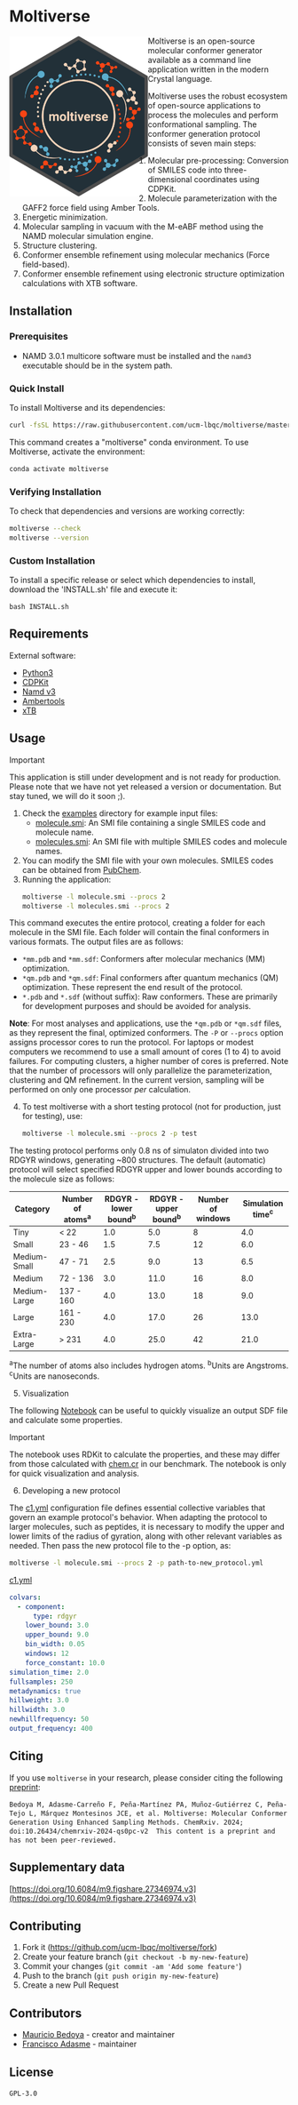 # Moltiverse

[<img align="left" src="./assets/moltiverse_logo_color_hex_transparent.png" width="250" />](./assets/moltiverse_logo_color_hex_transparent.png) Moltiverse is an open-source molecular conformer generator available as a command line application written in the modern Crystal language. 

Moltiverse uses the robust ecosystem of open-source applications to process the molecules and perform conformational sampling. The conformer generation protocol consists of seven main steps: 
1. Molecular pre-processing: Conversion of SMILES code into three-dimensional coordinates using CDPKit.
2. Molecule parameterization with the GAFF2 force field using Amber Tools.
3. Energetic minimization.
4. Molecular sampling in vacuum with the M-eABF method using the NAMD molecular simulation engine.
5. Structure clustering.
6. Conformer ensemble refinement using molecular mechanics (Force field-based).
7. Conformer ensemble refinement using electronic structure optimization calculations with XTB software.



## Installation

### Prerequisites

- NAMD 3.0.1 multicore software must be installed and the `namd3` executable should be in the system path.

### Quick Install

To install Moltiverse and its dependencies:

```bash
curl -fsSL https://raw.githubusercontent.com/ucm-lbqc/moltiverse/master/INSTALL.sh | bash
```

This command creates a "moltiverse" conda environment. To use Moltiverse, activate the environment:
```bash
conda activate moltiverse
```
### Verifying Installation

To check that dependencies and versions are working correctly:

```bash
moltiverse --check
moltiverse --version
```

### Custom Installation

To install a specific release or select which dependencies to install, download the 'INSTALL.sh' file and execute it:

```
bash INSTALL.sh
```

## Requirements
External software:
- [Python3](https://www.python.org/)
- [CDPKit](https://cdpkit.org/)
- [Namd v3](https://www.ks.uiuc.edu/Research/namd/)
- [Ambertools](https://ambermd.org/AmberTools.php)
- [xTB](https://github.com/grimme-lab/xtb)

## Usage

> [!IMPORTANT]
> This application is still under development and is not ready for production. 
> Please note that we have not yet released a version or documentation. But stay tuned, we will do it soon ;).

1. Check the [examples](/data/moltiverse_c1/examples) directory for example input files:
   - [molecule.smi](/data/moltiverse_c1/examples/molecule.smi): An SMI file containing a single SMILES code and molecule name.
   - [molecules.smi](/data/moltiverse_c1/examples/molecules.smi): An SMI file with multiple SMILES codes and molecule names.
2. You can modify the SMI file with your own molecules. SMILES codes can be obtained from [PubChem](https://pubchem.ncbi.nlm.nih.gov/).
3. Running the application:
   ```bash
   moltiverse -l molecule.smi --procs 2
   moltiverse -l molecules.smi --procs 2
   ```
This command executes the entire protocol, creating a folder for each molecule in the SMI file. Each folder will contain the final conformers in various formats. The output files are as follows:

- `*mm.pdb` and `*mm.sdf`: Conformers after molecular mechanics (MM) optimization.
- `*qm.pdb` and `*qm.sdf`: Final conformers after quantum mechanics (QM) optimization. These represent the end result of the protocol.
- `*.pdb` and `*.sdf` (without suffix): Raw conformers. These are primarily for development purposes and should be avoided for analysis.

**Note**: For most analyses and applications, use the `*qm.pdb` or `*qm.sdf` files, as they represent the final, optimized conformers. The `-P` or `--procs` option assigns processor cores to run the protocol. For laptops or modest computers we recommend to use a small amount of cores (1 to 4) to avoid failures. For computing clusters, a higher number of cores is preferred. Note that the number of processors will only parallelize the parameterization, clustering and QM refinement. In the current version, sampling will be performed on only one processor *per* calculation.

4. To test moltiverse with a short testing protocol (not for production, just for testing), use:

   ```bash
   moltiverse -l molecule.smi --procs 2 -p test
   ```
The testing protocol performs only 0.8 ns of simulaton divided into two RDGYR windows, generating ~800 structures.
The default (automatic) protocol will select specified RDGYR upper and lower bounds according to the molecule size as follows:

| Category | Number of atoms<sup>a</sup> | RDGYR - lower bound<sup>b</sup> | RDGYR - upper bound<sup>b</sup> | Number of windows | Simulation time<sup>c</sup> |
|----------|------------------------|-------------------|-------------------|-------------------|----------------|
| Tiny | < 22 | 1.0 | 5.0 | 8 | 4.0 |
| Small | 23 - 46 | 1.5 | 7.5 | 12 | 6.0 |
| Medium-Small | 47 - 71 | 2.5 | 9.0 | 13 | 6.5 |
| Medium | 72 - 136 | 3.0 | 11.0 | 16 | 8.0 |
| Medium-Large | 137 - 160 | 4.0 | 13.0 | 18 | 9.0 |
| Large | 161 - 230 | 4.0 | 17.0 | 26 | 13.0 |
| Extra-Large | > 231 | 4.0 | 25.0 | 42 | 21.0 |

<sup>a</sup>The number of atoms also includes hydrogen atoms. <sup>b</sup>Units are Angstroms. <sup>c</sup>Units are nanoseconds.

5. Visualization

The following [Notebook](https://colab.research.google.com/drive/1YtafWMZsNL-Cyqnyqn5mAmZTKZzPvCEh?usp=sharing) can be useful to quickly visualize an output SDF file and calculate some properties.
> [!IMPORTANT]
> The notebook uses RDKit to calculate the properties, and these may differ from those calculated with [chem.cr](https://github.com/franciscoadasme/chem.cr) in our benchmark. The notebook is only for quick visualization and analysis.

6. Developing a new protocol

The [c1.yml](/data/c1.yml) configuration file defines essential collective variables that govern an example protocol's behavior.
When adapting the protocol to larger molecules, such as peptides, it is necessary to modify the upper and lower limits of the radius of gyration, along with other relevant variables as needed. Then pass the new protocol file to the -p option, as:

   ```bash
   moltiverse -l molecule.smi --procs 2 -p path-to-new_protocol.yml
   ```

[c1.yml](/data/c1.yml)

```yml
colvars:
  - component:
      type: rdgyr
    lower_bound: 3.0
    upper_bound: 9.0
    bin_width: 0.05
    windows: 12
    force_constant: 10.0
simulation_time: 2.0
fullsamples: 250
metadynamics: true
hillweight: 3.0
hillwidth: 3.0
newhillfrequency: 50
output_frequency: 400
```

## Citing

If you use `moltiverse` in your research, please consider citing the following [preprint](https://doi.org/10.26434/chemrxiv-2024-qs0pc-v2):

    Bedoya M, Adasme-Carreño F, Peña-Martínez PA, Muñoz-Gutiérrez C, Peña-Tejo L, Márquez Montesinos JCE, et al. Moltiverse: Molecular Conformer Generation Using Enhanced Sampling Methods. ChemRxiv. 2024; doi:10.26434/chemrxiv-2024-qs0pc-v2  This content is a preprint and has not been peer-reviewed.

## Supplementary data

[https://doi.org/10.6084/m9.figshare.27346974.v3](https://doi.org/10.6084/m9.figshare.27346974.v3)

## Contributing

1. Fork it (<https://github.com/ucm-lbqc/moltiverse/fork>)
2. Create your feature branch (`git checkout -b my-new-feature`)
3. Commit your changes (`git commit -am 'Add some feature'`)
4. Push to the branch (`git push origin my-new-feature`)
5. Create a new Pull Request

## Contributors

- [Mauricio Bedoya](https://github.com/maurobedoya) - creator and maintainer
- [Francisco Adasme](https://github.com/franciscoadasme) - maintainer

## License

    GPL-3.0

